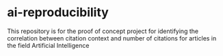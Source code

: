 # ai-reproducibility
This repository is for the proof of concept project for identifying the correlation between citation context and number of citations for articles in the field Artificial Intelligence
